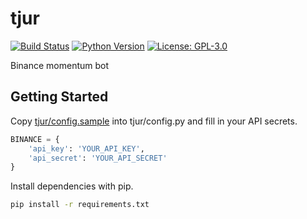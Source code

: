 # tjur
[![Build Status](https://travis-ci.org/80-am/tjur.svg?branch=master)](https://travis-ci.org/80-am/tjur)
[![Python Version](https://img.shields.io/badge/python-%3E%3D%203.6-blue)](https://www.python.org/)
[![License: GPL-3.0](https://img.shields.io/github/license/80-am/kreepr)](https://opensource.org/licenses/GPL-3.0)

Binance momentum bot

## Getting Started
Copy [tjur/config.sample](tjur/config.sample) into tjur/config.py and fill in your API secrets.

```py
BINANCE = {
    'api_key': 'YOUR_API_KEY',
    'api_secret': 'YOUR_API_SECRET'
}
```

Install dependencies with pip.
```bash
pip install -r requirements.txt
```
